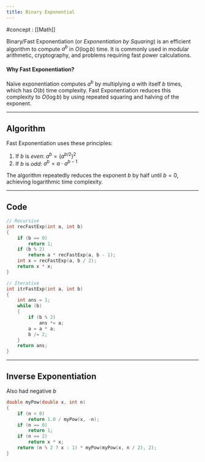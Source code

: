 ```yaml
---
title: Binary Exponential
---
```


#concept : [[Math]]

Binary/Fast Exponentiation (or _Exponentiation by Squaring_) is an efficient algorithm to compute $a^b$ in $O(\log b)$ time. It is commonly used in modular arithmetic, cryptography, and problems requiring fast power calculations.

#### Why Fast Exponentiation?

Naïve exponentiation computes $a^b$ by multiplying $a$ with itself $b$ times, which has $O(b)$ time complexity. Fast Exponentiation reduces this complexity to $O(\log b)$ by using repeated squaring and halving of the exponent.

---

## Algorithm

Fast Exponentiation uses these principles:

1. If $b$ is _even_: $a^b=(a^{b/2})^2$
2. If $b$ is _odd_: $a^b =a \cdot a^{b- 1}$

The algorithm repeatedly reduces the exponent $b$ by half until $b = 0$, achieving logarithmic time complexity.

---

## Code

```cpp
// Recursive
int recFastExp(int a, int b)
{
    if (b == 0)
        return 1;
    if (b % 2)
        return a * recFastExp(a, b - 1);
    int x = recFastExp(a, b / 2);
    return x * x;
}

// Iterative
int itrFastExp(int a, int b)
{
    int ans = 1;
    while (b)
    {
        if (b % 2)
            ans *= a;
        a = a * a;
        b /= 2;
    }
    return ans;
}
```

---

## Inverse Exponentiation

Also had negative $b$

```cpp
double myPow(double x, int n)
{
    if (n < 0)
        return 1.0 / myPow(x, -n);
    if (n == 0)
        return 1;
    if (n == 2)
        return x * x;
    return (n % 2 ? x : 1) * myPow(myPow(x, n / 2), 2);
}
```
